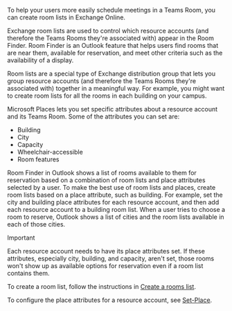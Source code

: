 
To help your users more easily schedule meetings in a Teams Room, you can create room lists in Exchange Online. 

Exchange room lists are used to control which resource accounts (and therefore the Teams Rooms they're associated with) appear in the Room Finder. Room Finder is an Outlook feature that helps users find rooms that are near them, available for reservation, and meet other criteria such as the availability of a display.

Room lists are a special type of Exchange distribution group that lets you group resource accounts (and therefore the Teams Rooms they're associated with) together in a meaningful way. For example, you might want to create room lists for all the rooms in each building on your campus.

Microsoft Places lets you set specific attributes about a resource account and its Teams Room. Some of the attributes you can set are:

- Building
- City
- Capacity
- Wheelchair-accessible
- Room features

Room Finder in Outlook shows a list of rooms available to them for reservation based on a combination of room lists and place attributes selected by a user. To make the best use of room lists and places, create room lists based on a place attribute, such as building. For example, set the city and building place attributes for each resource account, and then add each resource account to a building room list. When a user tries to choose a room to reserve, Outlook shows a list of cities and the room lists available in each of those cities.

> [!IMPORTANT]
> Each resource account needs to have its place attributes set. If these attributes, especially city, building, and capacity, aren't set, those rooms won't show up as available options for reservation even if a room list contains them.

To create a room list, follow the instructions in [Create a rooms list](/exchange/recipients/room-mailboxes?view=exchserver-2019&preserve-view=true#create-a-room-list).

To configure the place attributes for a resource account, see [Set-Place](/powershell/module/exchange/set-place).
